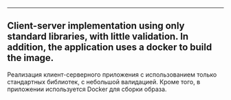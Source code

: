 ----------------------------------------
Client-server implementation using only standard libraries, with little validation. In addition, the application uses a docker to build the image.
----------------------------------------
Реализация клиент-серверного приложения с использованием только стандартных библиотек, с небольшой валидацией. Кроме того, в приложении используется Docker для сборки образа.
